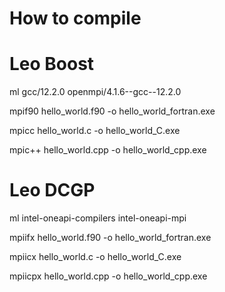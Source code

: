 # How to compile


# Leo Boost
ml gcc/12.2.0 openmpi/4.1.6--gcc--12.2.0

mpif90 hello_world.f90 -o hello_world_fortran.exe

mpicc hello_world.c -o hello_world_C.exe

mpic++ hello_world.cpp -o hello_world_cpp.exe

# Leo DCGP
ml intel-oneapi-compilers intel-oneapi-mpi

mpiifx hello_world.f90 -o hello_world_fortran.exe

mpiicx hello_world.c -o hello_world_C.exe

mpiicpx hello_world.cpp -o hello_world_cpp.exe

